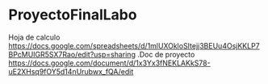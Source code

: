 # ProyectoFinalLabo
Hoja de calculo https://docs.google.com/spreadsheets/d/1mlUXOkloSItejj3BEUu4OsjKKLP7BPcMUIGR5SX7Rao/edit?usp=sharing
.Doc de proyecto https://docs.google.com/document/d/1x3Yx3fNEKLAKkS78-uE2XHsq9fOY5d14nUrubwx_fQA/edit
